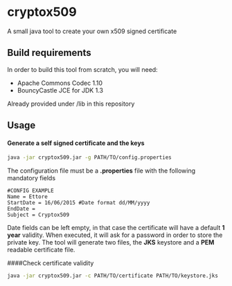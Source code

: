 # cryptox509
A small java tool to create your own x509 signed certificate

## Build requirements
In order to build this tool from scratch, you will need:
* Apache Commons Codec 1.10
* BouncyCastle JCE for JDK 1.3

Already provided under /lib in this repository

## Usage
#### Generate a self signed certificate and the keys

``` bash
java -jar cryptox509.jar -g PATH/TO/config.properties
```
The configuration file must be a **.properties** file with the following mandatory fields

``` properties
#CONFIG EXAMPLE
Name = Ettore
StartDate = 16/06/2015 #Date format dd/MM/yyyy
EndDate =
Subject = Cryptox509
```
Date fields can be left empty, in that case the certificate will have a default **1 year** validity.
When executed, it will ask for a password in order to store the private key.
The tool will generate two files, the **JKS** keystore and a **PEM** readable certificate file.

####Check certificate validity
``` bash
java -jar cryptox509.jar -c PATH/TO/certificate PATH/TO/keystore.jks
```
